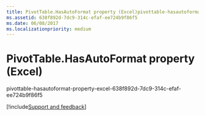 ```yaml
---
title: PivotTable.HasAutoFormat property (Excel)pivottable-hasautoformat-property-excel-638f892d-7dc9-314c-efaf-ee724b9f86f5
ms.assetid: 638f892d-7dc9-314c-efaf-ee724b9f86f5
ms.date: 06/08/2017
ms.localizationpriority: medium
---
```



# PivotTable.HasAutoFormat property (Excel)

pivottable-hasautoformat-property-excel-638f892d-7dc9-314c-efaf-ee724b9f86f5

[!include[Support and feedback](~/includes/feedback-boilerplate.md)]